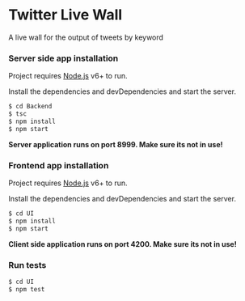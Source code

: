 
# Twitter Live Wall
A live wall for the output of tweets by keyword

### Server side app installation

Project requires [Node.js](https://nodejs.org/) v6+ to run.

Install the dependencies and devDependencies and start the server.

```sh
$ cd Backend
$ tsc
$ npm install 
$ npm start
```

**Server application runs on port 8999. Make sure its not in use!**

### Frontend app installation

Project requires [Node.js](https://nodejs.org/) v6+ to run.

Install the dependencies and devDependencies and start the server.

```sh
$ cd UI
$ npm install 
$ npm start
```

**Client side application runs on port 4200. Make sure its not in use!**

### Run tests

```sh
$ cd UI
$ npm test 
```